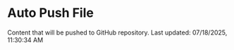 # Auto Push File

Content that will be pushed to GitHub repository.
Last updated: 07/18/2025, 11:30:34 AM